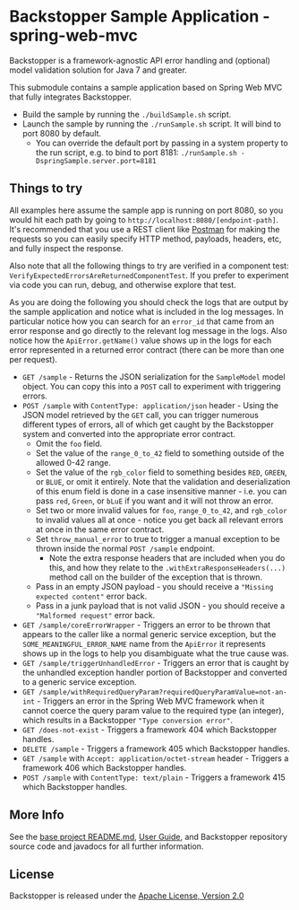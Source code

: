# Backstopper Sample Application - spring-web-mvc

Backstopper is a framework-agnostic API error handling and (optional) model validation solution for Java 7 and greater.

This submodule contains a sample application based on Spring Web MVC that fully integrates Backstopper.
 
* Build the sample by running the `./buildSample.sh` script.
* Launch the sample by running the `./runSample.sh` script. It will bind to port 8080 by default. 
    * You can override the default port by passing in a system property to the run script, e.g. to bind to port 8181: `./runSample.sh -DspringSample.server.port=8181`
 
## Things to try
 
All examples here assume the sample app is running on port 8080, so you would hit each path by going to `http://localhost:8080/[endpoint-path]`. It's recommended that you use a REST client like [Postman](https://www.getpostman.com/) for making the requests so you can easily specify HTTP method, payloads, headers, etc, and fully inspect the response.

Also note that all the following things to try are verified in a component test: `VerifyExpectedErrorsAreReturnedComponentTest`. If you prefer to experiment via code you can run, debug, and otherwise explore that test. 

As you are doing the following you should check the logs that are output by the sample application and notice what is included in the log messages. In particular notice how you can search for an `error_id` that came from an error response and go directly to the relevant log message in the logs. Also notice how the `ApiError.getName()` value shows up in the logs for each error represented in a returned error contract (there can be more than one per request).
 
* `GET /sample` - Returns the JSON serialization for the `SampleModel` model object. You can copy this into a `POST` call to experiment with triggering errors.
* `POST /sample` with `ContentType: application/json` header - Using the JSON model retrieved by the `GET` call, you can trigger numerous different types of errors, all of which get caught by the Backstopper system and converted into the appropriate error contract.
    * Omit the `foo` field.
    * Set the value of the `range_0_to_42` field to something outside of the allowed 0-42 range.
    * Set the value of the `rgb_color` field to something besides `RED`, `GREEN`, or `BLUE`, or omit it entirely. Note that the validation and deserialization of this enum field is done in a case insensitive manner - i.e. you can pass `red`, `Green`, or `bLuE` if you want and it will not throw an error.
    * Set two or more invalid values for `foo`, `range_0_to_42`, and `rgb_color` to invalid values all at once - notice you get back all relevant errors at once in the same error contract.
    * Set `throw_manual_error` to true to trigger a manual exception to be thrown inside the normal `POST /sample` endpoint.
        * Note the extra response headers that are included when you do this, and how they relate to the `.withExtraResponseHeaders(...)` method call on the builder of the exception that is thrown.
    * Pass in an empty JSON payload - you should receive a `"Missing expected content"` error back.
    * Pass in a junk payload that is not valid JSON - you should receive a `"Malformed request"` error back.
* `GET /sample/coreErrorWrapper` - Triggers an error to be thrown that appears to the caller like a normal generic service exception, but the `SOME_MEANINGFUL_ERROR_NAME` name from the `ApiError` it represents shows up in the logs to help you disambiguate what the true cause was.
* `GET /sample/triggerUnhandledError` - Triggers an error that is caught by the unhandled exception handler portion of Backstopper and converted to a generic service exception.
* `GET /sample/withRequiredQueryParam?requiredQueryParamValue=not-an-int` - Triggers an error in the Spring Web MVC framework when it cannot coerce the query param value to the required type (an integer), which results in a Backstopper `"Type conversion error"`. 
* `GET /does-not-exist` - Triggers a framework 404 which Backstopper handles.
* `DELETE /sample` - Triggers a framework 405 which Backstopper handles.   
* `GET /sample` with `Accept: application/octet-stream` header - Triggers a framework 406 which Backstopper handles.
* `POST /sample` with `ContentType: text/plain` - Triggers a framework 415 which Backstopper handles.

## More Info

See the [base project README.md](../../README.md), [User Guide](../../USER_GUIDE.md), and Backstopper repository source code and javadocs for all further information.

## License

Backstopper is released under the [Apache License, Version 2.0](http://www.apache.org/licenses/LICENSE-2.0)
